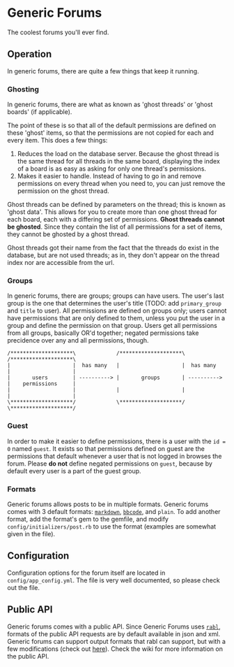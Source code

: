 # Generic Forums #

The coolest forums you'll ever find.

## Operation ##
In generic forums, there are quite a few things that keep it running.

### Ghosting ###
In generic forums, there are what as known as 'ghost threads' or 'ghost boards' (if applicable).

The point of these is so that all of the default permissions are defined on these 'ghost' items, so that the permissions are not copied for each and every item.  This does a few things:

1. Reduces the load on the database server.  Because the ghost thread is the same thread for all threads in the same board, displaying the index of a board is as easy as asking for only one thread's permissions.
2. Makes it easier to handle.  Instead of having to go in and remove permissions on every thread when you need to, you can just remove the permission on the ghost thread.

Ghost threads can be defined by parameters on the thread; this is known as 'ghost data'.  This allows for you to create more than one ghost thread for each board, each with a differing set of permissions.  **Ghost threads cannot be ghosted**.  Since they contain the list of all permissions for a set of items, they cannot be ghosted by a ghost thread.

Ghost threads got their name from the fact that the threads do exist in the database, but are not used threads; as in, they don't appear on the thread index nor are accessible from the url.

### Groups ###
In generic forums, there are groups; groups can have users.  The user's last group is the one that determines the user's title (TODO: add `primary_group` and `title` to user).  All permissions are defined on groups only; users cannot have permissions that are only defined to them, unless you put the user in a group and define the permission on that group.  Users get all permissions from all groups, basically OR'd together; negated permissions take precidence over any and all permissions, though.

    /********************\             /********************\             /********************\
    |                    |  has many   |                    |  has many   |                    |
    |       users        | ----------> |       groups       | ----------> |    permissions     |
    |                    |             |                    |             |                    |
    \********************/             \********************/             \********************/

### Guest ###
In order to make it easier to define permissions, there is a user with the `id = 0` named `guest`.  It exists so that permissions defined on guest are the permissions that default whenever a user that is not logged in browses the forum.  Please **do not** define negated permissions on `guest`, because by default every user is a part of the guest group.

### Formats ###
Generic forums allows posts to be in multiple formats.  Generic forums comes with 3 default formats: [`markdown`][markdown], [`bbcode`][bbcode], and `plain`.  To add another format, add the format's gem to the gemfile, and modify `config/initializers/post.rb` to use the format (examples are somewhat given in the file).

## Configuration ##
Configuration options for the forum itself are located in `config/app_config.yml`.  The file is very well documented, so please check out the file.

## Public API ##
Generic forums comes with a public API.  Since Generic Forums uses [`rabl`][rabl], formats of the public API requests are by default available in json and xml.  Generic forums can support output formats that rabl can support, but with a few modifications (check out [here](https://github.com/nesquena/rabl/wiki/Configuring-Formats)).  Check the wiki for more information on the public API.

  [markdown]: https://https://github.com/rtomayko/rdiscount
  [bbcode]: https://github.com/jarrett/rbbcode
  [rabl]: https://github.com/nesquena/rabl
